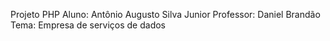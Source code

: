 Projeto PHP
Aluno: Antônio Augusto Silva Junior
Professor: Daniel Brandão
Tema: Empresa de serviços de dados
